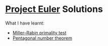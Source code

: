 # [Project Euler](https://projecteuler.net/about) Solutions

What I have learnt:

- [Miller–Rabin primality test](/58.%20Miller–Rabin%20primality%20test.md)
- [Pentagonal number theorem](/78.%20Pentagonal%20number%20theorem.md)
